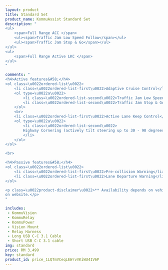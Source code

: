 ```yaml
---
layout: product
title: Standard Set
product_name: KommuAssist Standard Set
description: "
<ul>
    <span>Full Range ACC </span>
    <ul><span>Traffic Jam Low Speed Follow</span></ul>
    <ul><span>Traffic Jam Stop & Go</span></ul>
</ul>
<ul>
    <span>Full Range Active LKC </span>
</ul>
"

comments: "
<h4>Active features&#58;</h4>
<ol class=\u0022ordered-list\u0022>
    <li class=\u0022ordered-list-first\u0022>Adaptive Cruise Control</li>
    <ol type=\u0022a\u0022>
        <li class=\u0022ordered-list-second\u0022>Traffic Jam Low Speed Follow** (brake down to 0km/h)</li>
        <li class=\u0022ordered-list-second\u0022>Traffic Jam Stop & Go** (auto departure in standstill traffic & hold brakes at 0km/h)</li>
    </ol>
    <br>
    <li class=\u0022ordered-list-first\u0022>Active Lane Keep Control</li>
    <ol type=\u0022a\u0022>
        <li class=\u0022ordered-list-second\u0022>
        Highway Cornering (actively tilt steering up to 30 - 90 degrees**)
        </li>
    </ol>
</ol>

<br>

<h4>Passive features&#58;</h4>
<ol class=\u0022ordered-list\u0022>
    <li class=\u0022ordered-list-first\u0022>Pre-collision Warning</li>
    <li class=\u0022ordered-list-first\u0022>Lane Departure Warning</li>
</ol>

<p class=\u0022product-disclaimer\u0022>** Availability depends on vehicle model, refer to supported car list
on website.</p>
"

includes: 
 - KommuVision 
 - KommuRelay
 - KommuPower
 - Vision Mount
 - Relay Harness
 - Long USB C-C 3.1 Cable
 - Short USB C-C 3.1 cable
img: standard
price: RM 3,499
key: standard
product_id: price_1LQTmVCeqLEWrvVKiWU41V6P
---
```

